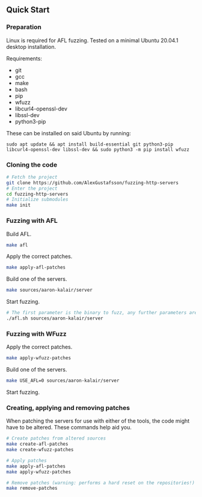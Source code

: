 ## Quick Start

### Preparation

Linux is required for AFL fuzzing. Tested on a minimal Ubuntu 20.04.1 desktop installation.

Requirements:

* git
* gcc
* make
* bash
* pip
* wfuzz
* libcurl4-openssl-dev
* libssl-dev
* python3-pip

These can be installed on said Ubuntu by running:

```
sudo apt update && apt install build-essential git python3-pip libcurl4-openssl-dev libssl-dev && sudo python3 -m pip install wfuzz
```

### Cloning the code

```bash
# Fetch the project
git clone https://github.com/AlexGustafsson/fuzzing-http-servers
# Enter the project
cd fuzzing-http-servers
# Initialize submodules
make init
```

### Fuzzing with AFL

Build AFL.

```bash
make afl
```

Apply the correct patches.

```bash
make apply-afl-patches
```

Build one of the servers.

```bash
make sources/aaron-kalair/server
```

Start fuzzing.

```bash
# The first parameter is the binary to fuzz, any further parameters are used as parameters for the binary itself
./afl.sh sources/aaron-kalair/server
```

### Fuzzing with WFuzz

Apply the correct patches.

```bash
make apply-wfuzz-patches
```

Build one of the servers.

```bash
make USE_AFL=0 sources/aaron-kalair/server
```

Start fuzzing.

### Creating, applying and removing patches

When patching the servers for use with either of the tools, the code might have to be altered. These commands help aid you.

```bash
# Create patches from altered sources
make create-afl-patches
make create-wfuzz-patches

# Apply patches
make apply-afl-patches
make apply-wfuzz-patches

# Remove patches (warning: performs a hard reset on the repositories!)
make remove-patches
```
